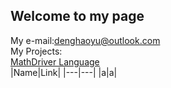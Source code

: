 ## Welcome to my page
My e-mail:denghaoyu@outlook.com <br>
My Projects:<br>
<a href="https://denghaoyu.github.io/mathdriver.github.io/">MathDriver Language</a><br>
|Name|Link|
|---|---|
|a|a|
